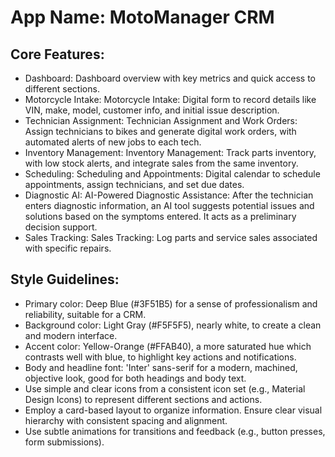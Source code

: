 # **App Name**: MotoManager CRM

## Core Features:

- Dashboard: Dashboard overview with key metrics and quick access to different sections.
- Motorcycle Intake: Motorcycle Intake: Digital form to record details like VIN, make, model, customer info, and initial issue description.
- Technician Assignment: Technician Assignment and Work Orders: Assign technicians to bikes and generate digital work orders, with automated alerts of new jobs to each tech.
- Inventory Management: Inventory Management: Track parts inventory, with low stock alerts, and integrate sales from the same inventory.
- Scheduling: Scheduling and Appointments: Digital calendar to schedule appointments, assign technicians, and set due dates.
- Diagnostic AI: AI-Powered Diagnostic Assistance: After the technician enters diagnostic information, an AI tool suggests potential issues and solutions based on the symptoms entered. It acts as a preliminary decision support.
- Sales Tracking: Sales Tracking: Log parts and service sales associated with specific repairs.

## Style Guidelines:

- Primary color: Deep Blue (#3F51B5) for a sense of professionalism and reliability, suitable for a CRM.
- Background color: Light Gray (#F5F5F5), nearly white, to create a clean and modern interface.
- Accent color: Yellow-Orange (#FFAB40), a more saturated hue which contrasts well with blue, to highlight key actions and notifications.
- Body and headline font: 'Inter' sans-serif for a modern, machined, objective look, good for both headings and body text.
- Use simple and clear icons from a consistent icon set (e.g., Material Design Icons) to represent different sections and actions.
- Employ a card-based layout to organize information.  Ensure clear visual hierarchy with consistent spacing and alignment.
- Use subtle animations for transitions and feedback (e.g., button presses, form submissions).